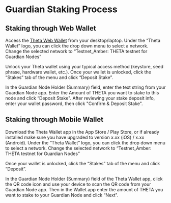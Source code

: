 # Guardian Staking Process

## Staking through Web Wallet

Access the [Theta Web Wallet](https://wallet.thetatoken.org/) from your desktop/laptop. Under the “Theta Wallet” logo, you can click the drop down menu to select a network. Change the selected network to “Testnet_Amber: THETA testnet for Guardian Nodes”

Unlock your Theta wallet using your typical access method (keystore, seed phrase, hardware wallet, etc.). Once your wallet is unlocked, click the “Stakes” tab of the menu and click “Deposit Stake”.

In the Guardian Node Holder (Summary) field, enter the text string from your Guardian Node app. Enter the Amount of THETA you want to stake to this node and click “Deposit Stake". After reviewing your stake deposit info, enter your wallet password, then click "Confirm & Deposit Stake".  


## Staking through Mobile Wallet

Download the Theta Wallet app in the App Store / Play Store, or if already installed make sure  you have upgraded to version x.xx (iOS) / x.xx (Android). Under the “Theta Wallet” logo, you can click the drop down menu to select a network. Change the selected network to “Testnet_Amber: THETA testnet for Guardian Nodes”

Once your wallet is unlocked, click the “Stakes” tab of the menu and click “Deposit”.

In the Guardian Node Holder (Summary) field of the Theta Wallet app, click the QR code icon and use your device to scan the QR code from your Guardian Node app. Then in the Wallet app enter the amount of THETA you want to stake to your Guardian Node and click “Next". 
